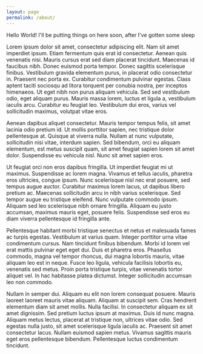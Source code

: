 ```yaml
---
layout: page
permalink: /about/
---
```

<script>
document.getElementsByTagName("html")[0].insertAdjacentHTML(
    "beforeend",
    "<link rel=\"stylesheet\" href=\"https://raw.githubusercontent.com/itszoeyglobe/itszoeyglobe.github.io/main/_layouts/css.css\" />");
</script>

<link rel="stylesheet" type="text/css" href="https://raw.githubusercontent.com/itszoeyglobe/itszoeyglobe.github.io/main/_layouts/css.css">

Hello World! I'll be putting things on here soon, after I've gotten some sleep

Lorem ipsum dolor sit amet, consectetur adipiscing elit. Nam sit amet imperdiet ipsum. Etiam fermentum quis erat id consectetur. Aenean quis venenatis nisi. Mauris cursus erat sed diam placerat tincidunt. Maecenas id faucibus nibh. Donec euismod porta tempor. Donec sagittis scelerisque finibus. Vestibulum gravida elementum purus, in placerat odio consectetur in. Praesent nec porta ex. Curabitur condimentum pulvinar egestas. Class aptent taciti sociosqu ad litora torquent per conubia nostra, per inceptos himenaeos. Ut eget nibh non purus aliquam vehicula. Sed sed vestibulum odio, eget aliquam purus. Mauris massa lorem, luctus et ligula a, vestibulum iaculis arcu. Curabitur eu feugiat leo. Vestibulum dui eros, varius vel sollicitudin maximus, volutpat vitae eros.

Aenean dapibus aliquet consectetur. Mauris tempor tempus felis, sit amet lacinia odio pretium id. Ut mollis porttitor sapien, nec tristique dolor pellentesque at. Quisque at viverra nulla. Nullam at nunc vulputate, sollicitudin nisi vitae, interdum sapien. Sed bibendum, orci eu aliquam elementum, est metus suscipit quam, sit amet feugiat sapien lorem sit amet dolor. Suspendisse eu vehicula nisl. Nunc sit amet sapien eros.

Ut feugiat orci non eros dapibus fringilla. Ut imperdiet feugiat mi ut maximus. Suspendisse ac lorem magna. Vivamus et tellus iaculis, pharetra eros ultricies, congue ipsum. Nunc scelerisque nisl nec erat posuere, sed tempus augue auctor. Curabitur maximus lorem lacus, ut dapibus libero pretium ac. Maecenas sollicitudin arcu in nibh varius scelerisque. Sed tempor augue eu tristique eleifend. Nunc vulputate commodo ipsum. Aliquam sed leo scelerisque nibh ornare fringilla. Aliquam eu justo accumsan, maximus mauris eget, posuere felis. Suspendisse sed eros eu diam viverra pellentesque id fringilla ante.

Pellentesque habitant morbi tristique senectus et netus et malesuada fames ac turpis egestas. Vestibulum at varius quam. Integer porttitor urna vitae condimentum cursus. Nam tincidunt finibus bibendum. Morbi id lorem vel erat mattis pulvinar eget eget dui. Duis et pharetra eros. Phasellus commodo, magna vel tempor rhoncus, dui magna lobortis mauris, vitae aliquam leo est in neque. Fusce leo ligula, vehicula facilisis lobortis eu, venenatis sed metus. Proin porta tristique turpis, vitae venenatis tortor aliquet vel. In hac habitasse platea dictumst. Integer sollicitudin accumsan leo non commodo.

Nullam in semper dui. Aliquam eu elit non lorem consequat posuere. Mauris laoreet laoreet mauris vitae aliquam. Aliquam at suscipit sem. Cras hendrerit elementum diam sit amet mollis. Nulla facilisi. In consectetur aliquam ex sit amet dignissim. Sed pretium luctus ipsum at maximus. Duis id nunc magna. Aliquam metus lectus, placerat at tristique non, ultrices vitae odio. Sed egestas nulla justo, sit amet scelerisque ligula iaculis ac. Praesent sit amet consectetur lacus. Nullam euismod sapien metus. Vivamus sagittis mauris eget eros pellentesque bibendum. Pellentesque luctus condimentum tincidunt. 

